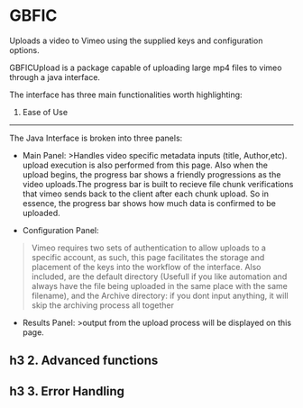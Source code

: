 GBFIC
=====

Uploads a video to Vimeo using the supplied keys and configuration options.


GBFICUpload is a package capable of uploading large mp4 files to vimeo through a java interface. 

The interface has three main functionalities worth highlighting:

1. Ease of Use
-----------------


   The Java Interface is broken into three panels:
   * Main Panel: 
    >Handles video specific metadata inputs (title, Author,etc). upload execution is also performed from this page. Also when the upload begins, the progress bar shows a friendly progressions as the video uploads.The progress bar is built to recieve file chunk verifications that vimeo sends back to the client after each chunk upload. So in essence, the progress bar shows how much data is confirmed to be uploaded.
    
   * Configuration Panel: 
   >Vimeo requires two sets of authentication to allow uploads to a specific account, as such, this page facilitates the storage and placement of the keys into the workflow of the interface. Also included, are the default directory (Usefull if you like automation and always have the file being uploaded in the same place with the same filename), and the Archive directory: if you dont input anything, it will skip the archiving process all together

   * Results Panel: 
    >output from the upload process will be displayed on this page. 
      
h3 2. Advanced functions
------------------------
  
h3 3. Error Handling
--------------------
